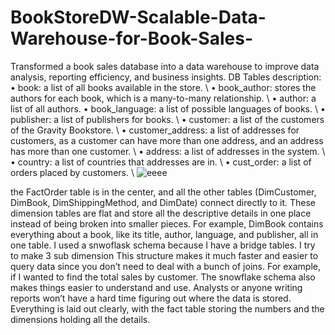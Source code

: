 # BookStoreDW-Scalable-Data-Warehouse-for-Book-Sales-
Transformed a book sales database into a data warehouse to improve data analysis, reporting efficiency, and business insights.
DB Tables description:‎
•	book: a list of all books available in the store. \‎
•	book_author: stores the authors for each book, which is a many-to-many ‎relationship. \‎
•	author: a list of all authors.‎
•	book_language: a list of possible languages of books. \‎
•	publisher: a list of publishers for books. \‎
•	customer: a list of the customers of the Gravity Bookstore. \‎
•	customer_address: a list of addresses for customers, as a customer can have ‎more than one address, and an address has more than one customer. \‎
•	address: a list of addresses in the system. \‎
•	country: a list of countries that addresses are in. \‎
•	cust_order: a list of orders placed by customers. \‎
 ![eeee](https://github.com/user-attachments/assets/38cdc433-018d-4c08-a1be-0bde160455b8)

the FactOrder table is in the center, and all the other tables (DimCustomer, ‎DimBook, DimShippingMethod, and DimDate) connect directly to it. These ‎dimension tables are flat and store all the descriptive details in one place instead of ‎being broken into smaller pieces. For example, DimBook contains everything about ‎a book, like its title, author, language, and publisher, all in one table.‎
I used a snwoflask schema because I have a bridge tables. I try to make 3 sub ‎dimension This structure makes it much faster and easier to query data since you ‎don’t need to deal with a bunch of joins. For example, if I wanted to find the total ‎sales by customer.‎
The snowflake schema also makes things easier to understand and use. Analysts or ‎anyone writing reports won’t have a hard time figuring out where the data is stored. ‎Everything is laid out clearly, with the fact table storing the numbers and the ‎dimensions holding all the details.‎

